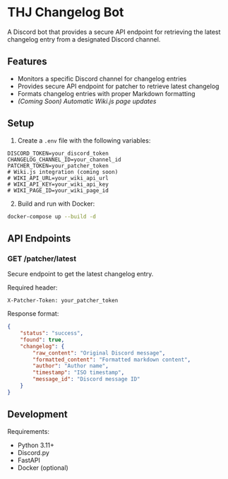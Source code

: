 # THJ Changelog Bot

A Discord bot that provides a secure API endpoint for retrieving the latest changelog entry from a designated Discord channel.

## Features

- Monitors a specific Discord channel for changelog entries
- Provides secure API endpoint for patcher to retrieve latest changelog
- Formats changelog entries with proper Markdown formatting
- *(Coming Soon) Automatic Wiki.js page updates*

## Setup

1. Create a `.env` file with the following variables:
```env
DISCORD_TOKEN=your_discord_token
CHANGELOG_CHANNEL_ID=your_channel_id
PATCHER_TOKEN=your_patcher_token
# Wiki.js integration (coming soon)
# WIKI_API_URL=your_wiki_api_url
# WIKI_API_KEY=your_wiki_api_key
# WIKI_PAGE_ID=your_wiki_page_id
```

2. Build and run with Docker:
```bash
docker-compose up --build -d
```

## API Endpoints

### GET /patcher/latest
Secure endpoint to get the latest changelog entry.

Required header:
```
X-Patcher-Token: your_patcher_token
```

Response format:
```json
{
    "status": "success",
    "found": true,
    "changelog": {
        "raw_content": "Original Discord message",
        "formatted_content": "Formatted markdown content",
        "author": "Author name",
        "timestamp": "ISO timestamp",
        "message_id": "Discord message ID"
    }
}
```

## Development

Requirements:
- Python 3.11+
- Discord.py
- FastAPI
- Docker (optional) 